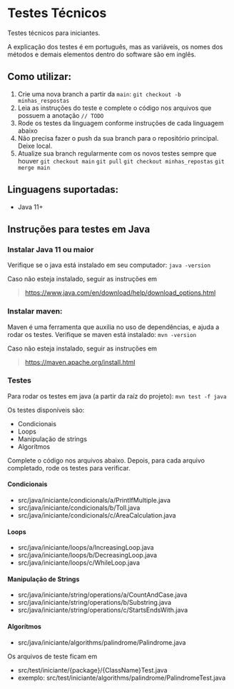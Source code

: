 # Testes Técnicos

Testes técnicos para iniciantes.

A explicação dos testes é em português, mas as variáveis, os nomes dos métodos e
demais elementos dentro do software são em inglês.

## Como utilizar:
1. Crie uma nova branch a partir da `main`:
`git checkout -b minhas_respostas`
2. Leia as instruções do teste e complete o código nos arquivos que possuem a anotação `// TODO`
3. Rode os testes da linguagem conforme instruções de cada linguagem abaixo
4. Não precisa fazer o push da sua branch para o repositório principal. Deixe local.
5. Atualize sua branch regularmente com os novos testes sempre que houver
`git checkout main`
`git pull`
`git checkout minhas_repostas`
`git merge main`

## Linguagens suportadas:
- Java 11+

## Instruções para testes em Java

### Instalar Java 11 ou maior

Verifique se o java está instalado em seu computador:
`java -version`

Caso não esteja instalado, seguir as instruções em
> https://www.java.com/en/download/help/download_options.html

### Instalar maven:

Maven é uma ferramenta que auxilia no uso de dependências, e ajuda a rodar os testes.
Verifique se maven está instalado:
`mvn -version`

Caso não esteja instalado, seguir as instruções em
> https://maven.apache.org/install.html

### Testes

Para rodar os testes em java (a partir da raíz do projeto):
`mvn test -f java`

Os testes disponíveis são:
- Condicionais
- Loops
- Manipulação de strings
- Algorítmos

Complete o código nos arquivos abaixo.
Depois, para cada arquivo completado, rode os testes para verificar.

#### Condicionais
- src/java/iniciante/condicionals/a/PrintIfMultiple.java
- src/java/iniciante/condicionals/b/Toll.java
- src/java/iniciante/condicionals/c/AreaCalculation.java

#### Loops
- src/java/iniciante/loops/a/IncreasingLoop.java
- src/java/iniciante/loops/b/DecreasingLoop.java
- src/java/iniciante/loops/c/WhileLoop.java

#### Manipulação de Strings
- src/java/iniciante/string/operations/a/CountAndCase.java
- src/java/iniciante/string/operations/b/Substring.java
- src/java/iniciante/string/operations/c/StartsEndsWith.java

#### Algorítmos
- src/java/iniciante/algorithms/palindrome/Palindrome.java

Os arquivos de teste ficam em
- src/test/iniciante/{package}/{ClassName}Test.java
- exemplo: src/test/iniciante/algorithms/palindrome/PalindromeTest.java